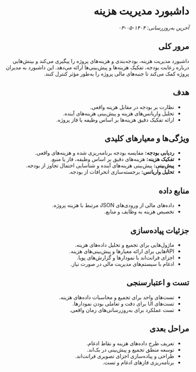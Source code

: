 <div dir="rtl" style="text-align: right;">

# داشبورد مدیریت هزینه

_آخرین به‌روزرسانی: ۱۴۰۴-۰۵-۰۳_

## مرور کلی
داشبورد مدیریت هزینه، بودجه‌بندی و هزینه‌های پروژه را پیگیری می‌کند و بینش‌هایی درباره رعایت بودجه، تفکیک هزینه‌ها و پیش‌بینی‌ها ارائه می‌دهد. این داشبورد به مدیران پروژه کمک می‌کند تا جنبه‌های مالی پروژه را به‌طور مؤثر کنترل کنند.

## هدف
- نظارت بر بودجه در مقابل هزینه واقعی.
- تحلیل واریانس‌های هزینه و پیش‌بینی هزینه‌های آینده.
- ارائه تفکیک دقیق هزینه‌ها بر اساس وظیفه یا فاز پروژه.

## ویژگی‌ها و معیارهای کلیدی
- **ردیابی بودجه:** مقایسه بودجه برنامه‌ریزی شده و هزینه‌های واقعی.
- **تفکیک هزینه:** هزینه‌های دقیق بر اساس وظیفه، فاز یا منبع.
- **پیش‌بینی:** پیش‌بینی هزینه‌های آینده و شناسایی احتمال تجاوز از بودجه.
- **تحلیل واریانس:** برجسته‌سازی انحرافات از بودجه.

## منابع داده
- داده‌های مالی از ورودی‌های JSON مرتبط با هزینه پروژه.
- تخصیص هزینه به وظایف و منابع.

## جزئیات پیاده‌سازی
- ماژول‌هایی برای تجمیع و تحلیل داده‌های هزینه.
- APIهایی برای ارائه معیارها و پیش‌بینی‌های هزینه.
- اجزای فرانت‌اند با نمودارها و گزارش‌های پویا.
- ادغام با سیستم‌های مدیریت مالی در صورت نیاز.

## تست و اعتبارسنجی
- تست‌های واحد برای تجمیع و محاسبات داده‌های هزینه.
- تست‌های UI برای دقت و تعاملی بودن نمودارها.
- تست عملکرد برای به‌روزرسانی‌های زمان واقعی.

## مراحل بعدی
- تعریف طرح داده‌های هزینه و نقاط ادغام.
- توسعه منطق تجمیع و پیش‌بینی در بک‌اند.
- طراحی و پیاده‌سازی اجزای تصویری فرانت‌اند.
- برنامه‌ریزی فازهای ادغام و تست.

</div>
